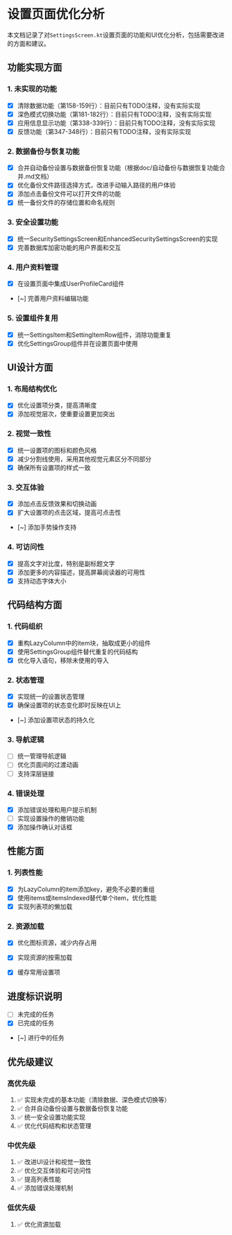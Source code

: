 # 设置页面优化分析

本文档记录了对`SettingsScreen.kt`设置页面的功能和UI优化分析，包括需要改进的方面和建议。

## 功能实现方面

### 1. 未实现的功能
- [x] 清除数据功能（第158-159行）：目前只有TODO注释，没有实际实现
- [x] 深色模式切换功能（第181-182行）：目前只有TODO注释，没有实际实现
- [x] 应用信息显示功能（第338-339行）：目前只有TODO注释，没有实际实现
- [x] 反馈功能（第347-348行）：目前只有TODO注释，没有实际实现

### 2. 数据备份与恢复功能
- [x] 合并自动备份设置与数据备份恢复功能（根据doc/自动备份与数据恢复功能合并.md文档）
- [x] 优化备份文件路径选择方式，改进手动输入路径的用户体验
- [x] 添加点击备份文件可以打开文件的功能
- [x] 统一备份文件的存储位置和命名规则

### 3. 安全设置功能
- [x] 统一SecuritySettingsScreen和EnhancedSecuritySettingsScreen的实现
- [x] 完善数据库加密功能的用户界面和交互

### 4. 用户资料管理
- [x] 在设置页面中集成UserProfileCard组件
- [~] 完善用户资料编辑功能

### 5. 设置组件复用
- [x] 统一SettingsItem和SettingItemRow组件，消除功能重复
- [x] 优化SettingsGroup组件并在设置页面中使用

## UI设计方面

### 1. 布局结构优化
- [x] 优化设置项分类，提高清晰度
- [x] 添加视觉层次，使重要设置更加突出

### 2. 视觉一致性
- [x] 统一设置项的图标和颜色风格
- [x] 减少分割线使用，采用其他视觉元素区分不同部分
- [x] 确保所有设置项的样式一致

### 3. 交互体验
- [x] 添加点击反馈效果和切换动画
- [x] 扩大设置项的点击区域，提高可点击性
- [~] 添加手势操作支持

### 4. 可访问性
- [x] 提高文字对比度，特别是副标题文字
- [x] 添加更多的内容描述，提高屏幕阅读器的可用性
- [x] 支持动态字体大小

## 代码结构方面

### 1. 代码组织
- [x] 重构LazyColumn中的item块，抽取成更小的组件
- [x] 使用SettingsGroup组件替代重复的代码结构
- [x] 优化导入语句，移除未使用的导入

### 2. 状态管理
- [x] 实现统一的设置状态管理
- [x] 确保设置项的状态变化即时反映在UI上
- [~] 添加设置项状态的持久化

### 3. 导航逻辑
- [ ] 统一管理导航逻辑
- [ ] 优化页面间的过渡动画
- [ ] 支持深层链接

### 4. 错误处理
- [x] 添加错误处理和用户提示机制
- [ ] 实现设置操作的撤销功能
- [x] 添加操作确认对话框

## 性能方面

### 1. 列表性能
- [x] 为LazyColumn的item添加key，避免不必要的重组
- [x] 使用items或itemsIndexed替代单个item，优化性能
- [x] 实现列表项的懒加载

### 2. 资源加载
- [x] 优化图标资源，减少内存占用
- [x] 实现资源的按需加载
- [x] 缓存常用设置项



## 进度标识说明
- [ ] 未完成的任务
- [x] 已完成的任务
- [~] 进行中的任务

## 优先级建议

### 高优先级
1. ✅ 实现未完成的基本功能（清除数据、深色模式切换等）
2. ✅ 合并自动备份设置与数据备份恢复功能
3. ✅ 统一安全设置功能实现
4. ✅ 优化代码结构和状态管理

### 中优先级
1. ✅ 改进UI设计和视觉一致性
2. ✅ 优化交互体验和可访问性
3. ✅ 提高列表性能
4. ✅ 添加错误处理机制

### 低优先级
1. ✅ 优化资源加载
